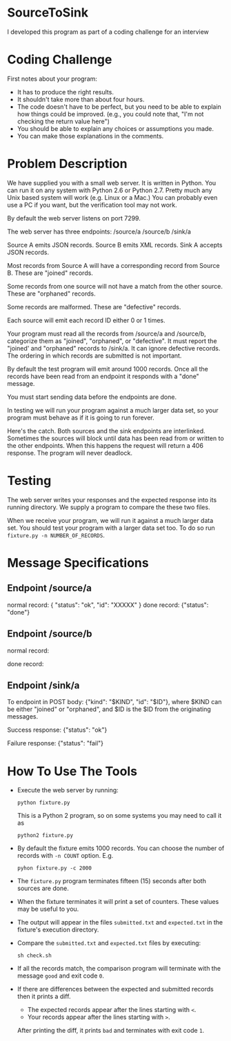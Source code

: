 # SourceToSink

I developed this program as part of a coding challenge for an interview

Coding Challenge
================
First notes about your program:

* It has to produce the right results.
* It shouldn't take more than about four hours.
* The code doesn't have to be perfect, but you need to be
  able to explain how things could be improved. (e.g., you
  could note that, "I'm not checking the return value here")
* You should be able to explain any choices or assumptions
  you made.
* You can make those explanations in the comments.


Problem Description
===================

We have supplied you with a small web server.  It is written in
Python. You can run it on any system with Python 2.6 or
Python 2.7.  Pretty much any Unix based system will work (e.g.
Linux or a Mac.)  You can probably even use a PC if you want,
but the verification tool may not work.

By default the web server listens on port 7299.

The web server has three endpoints:
  /source/a
  /source/b
  /sink/a

Source A emits JSON records.
Source B emits XML records.
Sink A accepts JSON records.

Most records from Source A will have a corresponding record
from Source B.  These are "joined" records.

Some records from one source will not have a match from the
other source. These are "orphaned" records.

Some records are malformed.  These are "defective" records.

Each source will emit each record ID either 0 or 1 times.

Your program must read all the records from /source/a and
/source/b, categorize them as "joined", "orphaned", or "defective".
It must report the "joined' and "orphaned" records to /sink/a.  It
can ignore defective records. The ordering in which records are
submitted is not important.

By default the test program will emit around 1000 records. Once
all the records have been read from an endpoint it responds with
a "done" message.

You must start sending data before the endpoints are done.

In testing we will run your program against a much larger data
set, so your program must behave as if it is going to run forever.

Here's the catch.  Both sources and the sink endpoints are interlinked.
Sometimes the sources will block until data has been read from or written
to the other endpoints.  When this happens the request will return a
406 response.  The program will never deadlock.


Testing
=======

The web server writes your responses and the expected response
into its running directory. We supply a program to compare the
these two files.

When we receive your program, we will run it against a much larger
data set.  You should test your program with a larger data set too.
To do so run `fixture.py -n NUMBER_OF_RECORDS`.


Message Specifications
======================

Endpoint /source/a
------------------
normal record: { "status": "ok", "id": "XXXXX" }
done record: {"status": "done"}

Endpoint /source/b
------------------
normal record:
<?xml version="1.0" encoding="UTF-8"?><msg><id value="$ID"/></msg>

done record:
<?xml version="1.0" encoding="UTF-8"?><msg><done/></msg>

Endpoint /sink/a
----------------
To endpoint in POST body:
{"kind": "$KIND", "id": "$ID"},
where $KIND can be either "joined" or "orphaned", and $ID is the $ID from the originating messages.

Success response:
{"status": "ok"}

Failure response:
{"status": "fail"}


How To Use The Tools
====================

* Execute the web server by running:
    ```
    python fixture.py
    ```

  This is a Python 2 program, so on some systems you may need to call it as

  ```
  python2 fixture.py
  ```

* By default the fixture emits 1000 records.  You can choose the number of
  records with `-n COUNT` option.  E.g.
    ```
    pyhon fixture.py -c 2000
    ```

* The `fixture.py` program terminates fifteen (15) seconds after both
  sources are done.

* When the fixture terminates it will print a set of counters. These
  values may be useful to you.

* The output will appear in the files `submitted.txt` and `expected.txt`
  in the fixture's execution directory.

* Compare the `submitted.txt` and `expected.txt` files by executing:
    ```
    sh check.sh
    ```

* If all the records match, the comparison program will terminate
  with the message `good` and exit code `0`.

* If there are differences between the expected and submitted records
  then it prints a diff.

  * The expected records appear after the lines starting with `<`.
  * Your records appear after the lines starting with `>`.

  After printing the diff, it prints `bad` and terminates with exit code `1`.
